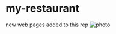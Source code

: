 # my-restaurant
new web pages added to this rep
![photo](https://github.com/ButhainaAbuJado/my-restaurant/blob/main/image/Slice%201.png)

